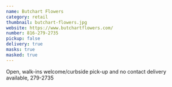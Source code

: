```yaml
---
name: Butchart Flowers
category: retail
thumbnail: butchart-flowers.jpg
website: https://www.butchartflowers.com/
number: 816-279-2735
pickup: false
delivery: true
masks: true
masked: true
---
```

Open, walk-ins welcome/curbside pick-up and no contact delivery available, 279-2735